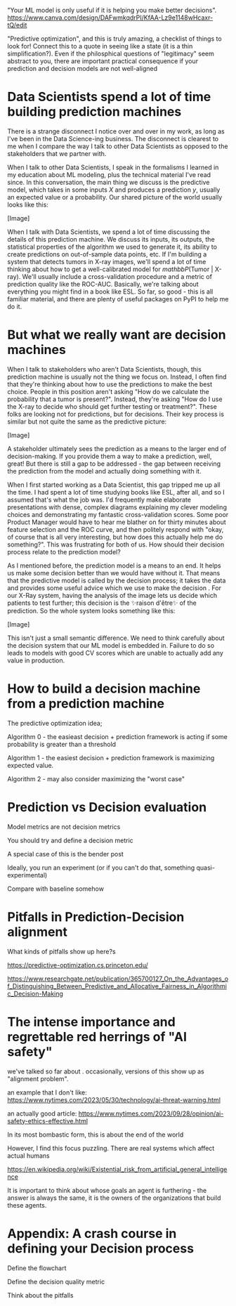 "Your ML model is only useful if it is helping you make better decisions". 
https://www.canva.com/design/DAFwmkqdrPI/KfAA-Lz9e1148wHcaxr-tQ/edit

"Predictive optimization", and this is truly amazing, a checklist of things to look for! Connect this to a quote in seeing like a state (it is a thin simplification?). Even if the philosphical questions of "legitimacy" seem abstract to you, there are important practical consequence if your prediction and decision models are not well-aligned

# Data Scientists spend a lot of time building prediction machines

There is a strange disconnect I notice over and over in my work, as long as I've been in the Data Science-ing business. The disconnect is clearest to me when I compare the way I talk to other Data Scientists as opposed to the stakeholders that we partner with. 

When I talk to other Data Scientists, I speak in the formalisms I learned in my education about ML modeling, plus the technical material I've read since. In this conversation, the main thing we discuss is the predictive model, which takes in some inputs $X$ and produces a prediction $y$, usually an expected value or a probability. Our shared picture of the world usually looks like this:

[Image]

When I talk with Data Scientists, we spend a lot of time discussing the details of this prediction machine. We discuss its inputs, its outputs, the statistical properties of the algorithm we used to generate it, its ability to create predictions on out-of-sample data points, etc. If I'm building a system that detects tumors in X-ray images, we'll spend a lot of time thinking about how to get a well-calibrated model for $mathbb{P}$(Tumor | X-ray). We'll usually include a cross-validation procedure and a metric of prediction quality like the ROC-AUC. Basically, we're talking about everything you might find in a book like ESL. So far, so good - this is all familiar material, and there are plenty of useful packages on PyPI to help me do it.

# But what we really want are decision machines

When I talk to stakeholders who aren't Data Scientists, though, this prediction machine is usually not the thing we focus on. Instead, I often find that they're thinking about how to use the predictions to make the best choice. People in this position aren't asking "How do we calculate the probability that a tumor is present?". Instead, they're asking "How do I use the X-ray to decide who should get further testing or treatment?". These folks are looking not for predictions, but for decisions. Their key process is similar but not quite the same as the predictive picture:

[Image]

A stakeholder ultimately sees the prediction as a means to the larger end of decision-making. If you provide them a way to make a prediction, well, great! But there is still a gap to be addressed - the gap between receiving the prediction from the model and actually doing something with it.

When I first started working as a Data Scientist, this gap tripped me up all the time. I had spent a lot of time studying books like ESL, after all, and so I assumed that's what the job was. I'd frequently make elaborate presentations with dense, complex diagrams explaining my clever modeling choices and demonstrating my fantastic cross-validation scores. Some poor Product Manager would have to hear me blather on for thirty minutes about feature selection and the ROC curve, and then politely respond with "okay, of course that is all very interesting, but how does this actually help me do something?". This was frustrating for both of us. How should their decision process relate to the prediction model? 

As I mentioned before, the prediction model is a means to an end. It helps us make some decision better than we would have without it. That means that the predictive model is called by the decision process; it takes the data and provides some useful advice which we use to make the decision . For our X-Ray system, having the analysis of the image lets us decide which patients to test further; this decision is the ✨raison d'être✨ of the prediction. So the whole system looks something like this:

[Image]

This isn't just a small semantic difference. We need to think carefully about the decision system that our ML model is embedded in. Failure to do so leads to models with good CV scores which are unable to actually add any value in production.

# How to build a decision machine from a prediction machine

The predictive optimization idea; 

Algorithm 0 - the easieast decision + prediction framework is acting if some probability is greater than a threshold

Algorithm 1 - the easiest decision + prediction framework is maximizing expected value. 

Algorithm 2 - may also consider maximizing the "worst case"

# Prediction vs Decision evaluation

Model metrics are not decision metrics

You should try and define a decision metric

A special case of this is the bender post

Ideally, you run an experiment (or if you can't do that, something quasi-experimental)

Compare with baseline somehow


# Pitfalls in Prediction-Decision alignment

What kinds of pitfalls show up here?s

https://predictive-optimization.cs.princeton.edu/

https://www.researchgate.net/publication/365700127_On_the_Advantages_of_Distinguishing_Between_Predictive_and_Allocative_Fairness_in_Algorithmic_Decision-Making

# The intense importance and regrettable red herrings of "AI safety"

we've talked so far about . occasionally, versions of this show up as "alignment problem".

an example that I don't like: https://www.nytimes.com/2023/05/30/technology/ai-threat-warning.html

an actually good article: https://www.nytimes.com/2023/09/28/opinion/ai-safety-ethics-effective.html

In its most bombastic form, this is about the end of the world

However, I find this focus puzzling. There are real systems which affect actual humans

https://en.wikipedia.org/wiki/Existential_risk_from_artificial_general_intelligence

It is important to think about whose goals an agent is furthering - the answer is always the same, it is the owners of the organizations that build these agents.

# Appendix: A crash course in defining your Decision process

Define the flowchart

Define the decision quality metric

Think about the pitfalls
